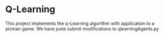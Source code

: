 # Q-Learning
This project implements the q-Learning algorithm with appilication to a picman game. We have juste submit modifications to qlearningAgents.py
